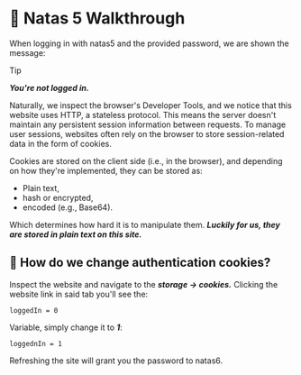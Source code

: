 # 🔐 Natas 5 Walkthrough

When logging in with natas5 and the provided password, we are shown the message: 

> [!TIP]
>***You're not logged in.*** 

Naturally, we inspect the browser's Developer Tools, and we notice that this website uses HTTP, a stateless protocol. This means the server doesn't maintain any persistent session information between requests. To manage user sessions, websites often rely on the browser to store session-related data in the form of cookies.

Cookies are stored on the client side (i.e., in the browser), and depending on how they're implemented, they can be stored as:

- Plain text, 
- hash or encrypted, 
- encoded (e.g., Base64). 

Which determines how hard it is to manipulate them. ***Luckily for us, they are stored in 
plain text on this site.***

## 🧠 How do we change authentication cookies?

Inspect the website and navigate to the ***storage -> cookies.*** Clicking the website link
in said tab you'll see the:

```loggedIn = 0```

Variable, simply change it to ***1***:

```loggednIn = 1``` 

Refreshing the site will grant you the password to natas6.
